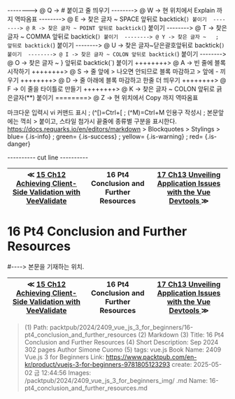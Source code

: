 
--------> @ Q -> # 붙이고 줄 띄우기 
--------> @ W -> 현 위치에서 Explain 까지 역따옴표 
--------> @ E -> 찾은 글자 ~ SPACE 앞뒤로 backtick(`) 붙이기 
--------> @ R -> 찾은 글자 ~ POINT 앞뒤로 backtick(`) 붙이기 
--------> @ T -> 찾은 글자 ~ COMMA 앞뒤로 backtick(`) 붙이기 
--------> @ Y -> 찾은 글자 ~   ;   앞뒤로 backtick(`) 붙이기 
--------> @ U -> 찾은 글자~닫은괄호앞뒤로 backtick(`) 붙이기 
--------> @ I -> 찾은 글자 ~ COLON 앞뒤로 backtick(`) 붙이기 
--------> @ O -> 찾은 글자 ~   }   앞뒤로 backtick(`) 붙이기 
++++++++> @ A -> 빈 줄에 블록 시작하기 
++++++++> @ S -> 줄 앞에 > 나오면 안되므로 블록 마감하고 > 앞에 - 끼우기 
++++++++> @ D -> 줄 아래에 블록 마감하고 한줄 더 띄우기 
++++++++> @ F -> 이 줄을 타이틀로 만들기 
++++++++> @ K -> 찾은 글자 ~ COLON 앞뒤로 긁은글자(**) 붙이기 
========> @ Z -> 현 위치에서 Copy 까지 역따옴표 

마크다운 입력시 vi 커맨드 표시 ; (^[)=Ctrl+[ ; (^M)=Ctrl+M
인용구 작성시 ; 본문앞에는 꺽쇠 > 붙이고, 스타일 첨가시 끝줄에 종류별 구분을 표시한다.
https://docs.requarks.io/en/editors/markdown > Blockquotes > Stylings >
blue= {.is-info} ; green= {.is-success} ; yellow= {.is-warning} ; red= {.is-danger}

---------- cut line ----------

| ≪ [ 15 Ch12 Achieving Client-Side Validation with VeeValidate ](/packtpub/2024/2409_vue_js_3_for_beginners/15_ch12_achieving_client-side_validation_with_veevalidate) | 16 Pt4 Conclusion and Further Resources | [ 17 Ch13 Unveiling Application Issues with the Vue Devtools ](/packtpub/2024/2409_vue_js_3_for_beginners/17_ch13_unveiling_application_issues_with_the_vue_devtools) ≫ |
|:----:|:----:|:----:|

# 16 Pt4 Conclusion and Further Resources
#----> 본문을 기재하는 위치.



| ≪ [ 15 Ch12 Achieving Client-Side Validation with VeeValidate ](/packtpub/2024/2409_vue_js_3_for_beginners/15_ch12_achieving_client-side_validation_with_veevalidate) | 16 Pt4 Conclusion and Further Resources | [ 17 Ch13 Unveiling Application Issues with the Vue Devtools ](/packtpub/2024/2409_vue_js_3_for_beginners/17_ch13_unveiling_application_issues_with_the_vue_devtools) ≫ |
|:----:|:----:|:----:|

> (1) Path: packtpub/2024/2409_vue_js_3_for_beginners/16-pt4_conclusion_and_further_resources
> (2) Markdown
> (3) Title: 16 Pt4 Conclusion and Further Resources
> (4) Short Description: Sep 2024 302 pages Author Simone Cuomo
> (5) tags: vue.js
> Book Name: 2409 Vue.js 3 for Beginners
> Link: https://www.packtpub.com/en-kr/product/vuejs-3-for-beginners-9781805123293
> create: 2025-05-02 금 12:44:56
> Images: /packtpub/2024/2409_vue_js_3_for_beginners_img/
> .md Name: 16-pt4_conclusion_and_further_resources.md

